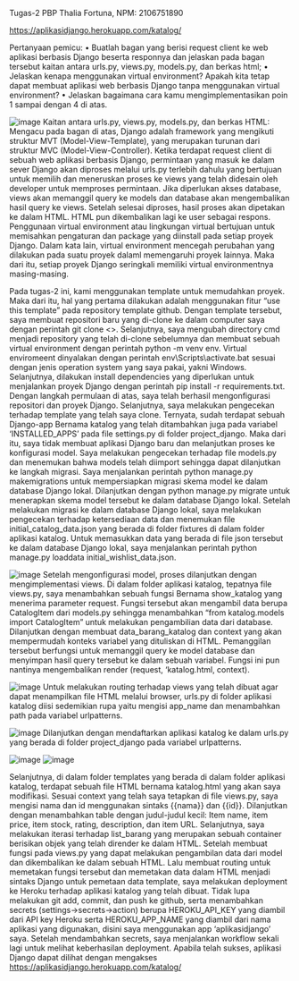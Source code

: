Tugas-2 PBP
Thalia Fortuna, NPM: 2106751890

https://aplikasidjango.herokuapp.com/katalog/

Pertanyaan pemicu:
•	Buatlah bagan yang berisi request client ke web aplikasi berbasis Django beserta responnya dan jelaskan pada bagan tersebut kaitan antara urls.py, views.py, models.py, dan berkas html; 
•	Jelaskan kenapa menggunakan virtual environment? Apakah kita tetap dapat membuat aplikasi web berbasis Django tanpa menggunakan virtual environment? 
•	Jelaskan bagaimana cara kamu mengimplementasikan poin 1 sampai dengan 4 di atas.
 
![image](https://user-images.githubusercontent.com/88278165/190124454-b8cc2771-8f0f-4972-a609-109a4c28f2d2.png)
Kaitan antara urls.py, views.py, models.py, dan berkas HTML:
Mengacu pada bagan di atas, Django adalah framework yang mengikuti struktur MVT (Model-View-Template), yang merupakan turunan dari struktur MVC (Model-View-Controller). Ketika terdapat request client di sebuah web aplikasi berbasis Django, permintaan yang masuk ke dalam sever Django akan diproses melalui urls.py terlebih dahulu yang bertujuan untuk memilih dan meneruskan proses ke views yang telah didesain oleh developer untuk memproses permintaan. Jika diperlukan akses database, views akan memanggil query ke models dan database akan mengembalikan hasil query ke views. Setelah selesai diproses, hasil proses akan dipetakan ke dalam HTML. HTML pun dikembalikan lagi ke user sebagai respons.
Penggunaan virtual environment atau lingkungan virtual bertujuan untuk memisahkan pengaturan dan package yang diinstall pada setiap proyek Django. Dalam kata lain, virtual environment mencegah perubahan yang dilakukan pada suatu proyek dalaml memengaruhi proyek lainnya. Maka dari itu, setiap proyek Django seringkali memiliki virtual environmentnya masing-masing.

Pada tugas-2 ini, kami menggunakan template untuk memudahkan proyek. Maka dari itu, hal yang pertama dilakukan adalah menggunakan fitur “use this template” pada repository template github. Dengan template tersebut, saya membuat repositori baru yang di-clone ke dalam computer saya dengan perintah git clone <>. Selanjutnya, saya mengubah directory cmd menjadi repository yang telah di-clone sebelumnya dan membuat sebuah virtual environment dengan perintah python -m venv env. Virtual enviromeent dinyalakan dengan perintah env\Scripts\activate.bat sesuai dengan jenis operation system yang saya pakai, yakni Windows. Selanjutnya, dilakukan install dependencies yang diperlukan untuk menjalankan proyek Django dengan perintah pip install -r requirements.txt. Dengan langkah permulaan di atas, saya telah berhasil mengonfigurasi repositori dan proyek Django.
Selanjutnya, saya melakukan pengecekan terhadap template yang telah saya clone. Ternyata, sudah terdapat sebuah Django-app Bernama katalog yang telah ditambahkan juga pada variabel ‘INSTALLED_APPS’ pada file settings.py di folder project_django. Maka dari itu, saya tidak membuat aplikasi Django baru dan melanjutkan proses ke konfigurasi model. Saya melakukan pengecekan terhadap file models.py dan menemukan bahwa models telah diimport sehingga dapat dilanjutkan ke langkah migrasi. Saya menjalankan perintah python manage.py makemigrations untuk mempersiapkan migrasi skema model ke dalam database Django lokal. Dilanjutkan dengan python manage.py migrate untuk menerapkan skema model tersebut ke dalam database Django lokal. Setelah melakukan migrasi ke dalam database Django lokal, saya melakukan pengecekan terhadap ketersediaan data dan menemukan file initial_catalog_data.json yang berada di folder fixtures di dalam folder aplikasi katalog. Untuk memasukkan data yang berada di file json tersebut ke dalam database Django lokal, saya menjalankan perintah python manage.py loaddata initial_wishlist_data.json.

![image](https://user-images.githubusercontent.com/88278165/190123607-cac73e77-bb0c-430b-acff-bb122f36291a.png)
Setelah mengonfigurasi model, proses dilanjutkan dengan mengimplementasi views. Di dalam folder aplikasi katalog, tepatnya file views.py, saya menambahkan sebuah fungsi Bernama show_katalog yang menerima parameter request. Fungsi tersebut akan mengambil data berupa CatalogItem dari models.py sehingga menambahkan “from katalog.models import CatalogItem” untuk melakukan pengambilian data dari database. Dilanjutkan dengan membuat data_barang_katalog dan context yang akan mempermudah konteks variabel yang dituliskan di HTML. Pemanggilan tersebut berfungsi untuk memanggil query ke model database dan menyimpan hasil query tersebut ke dalam sebuah variabel. Fungsi ini pun nantinya mengembalikan render (request, ‘katalog.html, context). 

![image](https://user-images.githubusercontent.com/88278165/190123632-cc0d0c07-cdae-4e50-80ec-81238ea31408.png)
Untuk melakukan routing terhadap views yang telah dibuat agar dapat menampilkan file HTML melalui browser, urls.py di folder aplikasi katalog diisi sedemikian rupa yaitu mengisi app_name dan menambahkan path pada variabel urlpatterns.

![image](https://user-images.githubusercontent.com/88278165/190123651-e196f491-255d-46d9-bf24-8a40feca85b0.png)
Dilanjutkan dengan mendaftarkan aplikasi katalog ke dalam urls.py yang berada di folder project_django pada variabel urlpatterns.

![image](https://user-images.githubusercontent.com/88278165/190123700-ca543c43-a57e-4f41-86ab-ee0d5b4f86ee.png)
![image](https://user-images.githubusercontent.com/88278165/190123725-bb203911-0c43-48a9-ab7b-583edc040d6b.png)

Selanjutnya, di dalam folder templates yang berada di dalam folder aplikasi katalog, terdapat sebuah file HTML bernama katalog.html yang akan saya modifikasi. Sesuai context yang telah saya tetapkan di file views.py, saya mengisi nama dan id menggunakan sintaks {{nama}} dan {{id}}. Dilanjutkan dengan menambahkan table dengan judul-judul kecil: Item name, item price, item stock, rating, description, dan item URL. Selanjutnya, saya melakukan iterasi terhadap list_barang yang merupakan sebuah container berisikan objek yang telah dirender ke dalam HTML.
Setelah membuat fungsi pada views.py yang dapat melakukan pengambilan data dari model dan dikembalikan ke dalam sebuah HTML. Lalu membuat routing untuk memetakan fungsi tersebut dan memetakan data dalam HTML menjadi sintaks Django untuk pemetaan data template, saya melakukan deployment ke Heroku terhadap aplikasi katalog yang telah dibuat. Tidak lupa melakukan git add, commit, dan push ke github, serta menambahkan secrets (settings->secrets->action) berupa HEROKU_API_KEY yang diambil dari API key Heroku serta HEROKU_APP_NAME yang diambil dari nama aplikasi yang digunakan, disini saya menggunakan app ‘aplikasidjango’ saya. Setelah mendambahkan secrets, saya menjalankan workflow sekali lagi untuk melihat keberhasilan deployment. Apabila telah sukses, aplikasi Django dapat dilihat dengan mengakses https://aplikasidjango.herokuapp.com/katalog/


